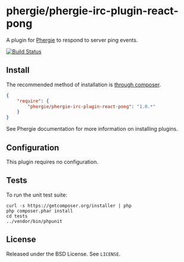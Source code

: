 # phergie/phergie-irc-plugin-react-pong

A plugin for [Phergie](http://github.com/phergie/phergie-irc-bot-react/) to
respond to server ping events.

[![Build Status](https://secure.travis-ci.org/phergie/phergie-irc-plugin-react-pong.png?branch=master)](http://travis-ci.org/phergie/phergie-irc-plugin-react-pong)

## Install

The recommended method of installation is [through composer](http://getcomposer.org).

```JSON
{
    "require": {
        "phergie/phergie-irc-plugin-react-pong": "1.0.*"
    }
}
```

See Phergie documentation for more information on installing plugins.

## Configuration

This plugin requires no configuration.

## Tests

To run the unit test suite:

```
curl -s https://getcomposer.org/installer | php
php composer.phar install
cd tests
../vendor/bin/phpunit
```

## License

Released under the BSD License. See `LICENSE`.
